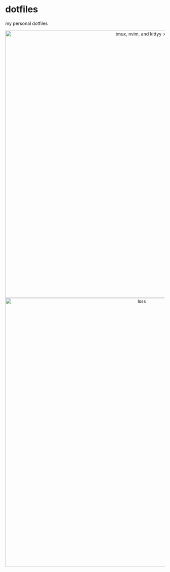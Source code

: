 # dotfiles
my personal dotfiles

<p align="center">
  <img width="843" alt="tmux, nvim, and kittyy :o" src="https://github.com/NaomiTesla/dotfiles/assets/110672478/86350d7c-3514-48aa-bb1f-b1054b9f6d20">
  <img width="847" alt="lsss" src="https://github.com/NaomiTesla/dotfiles/assets/110672478/804ba358-f4e7-4de6-8f59-7314ad7f26af">
</p>
